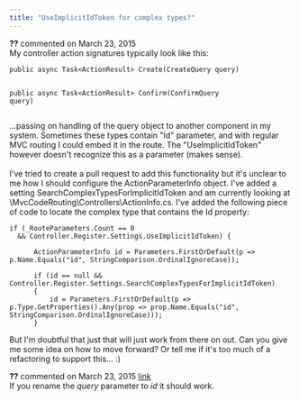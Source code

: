 ```yaml
---
title: "UseImplicitIdToken for complex types?"
---
```

<div id="post1386129" class="discussion-comment op">
   <div class="discussion-header"><b>??</b> commented on 
      <time datetime="2015-03-23T03:28:06.247-07:00" title="2015-03-23T03:28:06.247-07:00">March 23, 2015</time>
   </div>
   <div class="discussion-message">My controller action signatures typically look like this:<br />
<pre><code>public async Task&lt;ActionResult&gt; Create(CreateQuery query)

public async Task&lt;ActionResult&gt; Confirm(ConfirmQuery query)</code></pre>

...passing on handling of the query object to another component in my system. Sometimes these types contain &quot;Id&quot; parameter, and with regular MVC routing I could embed it in the route. The &quot;UseImplicitIdToken&quot; however doesn't recognize this as a parameter (makes sense).<br />
<br />
I've tried to create a pull request to add this functionality but it's unclear to me how I should configure the ActionParameterInfo object. I've added a setting SearchComplexTypesForImplicitIdToken and am currently looking at \MvcCodeRouting\Controllers\ActionInfo.cs. I've added the following piece of code to locate the complex type that contains the Id property:<br />
<pre><code>if (_RouteParameters.Count == 0
  &amp;&amp; Controller.Register.Settings.UseImplicitIdToken) {

      ActionParameterInfo id = Parameters.FirstOrDefault(p =&gt; p.Name.Equals(&quot;id&quot;, StringComparison.OrdinalIgnoreCase));

      if (id == null &amp;&amp; Controller.Register.Settings.SearchComplexTypesForImplicitIdToken)
      {
          id = Parameters.FirstOrDefault(p =&gt; p.Type.GetProperties().Any(prop =&gt; prop.Name.Equals(&quot;id&quot;, StringComparison.OrdinalIgnoreCase)));
      }</code></pre>

But I'm doubtful that just that will just work from there on out. Can you give me some idea on how to move forward? Or tell me if it's too much of a refactoring to support this... :)<br />
</div>
</div>
<div id="post1390038" class="discussion-comment">
   <div class="discussion-header"><b>??</b> commented on 
      <time datetime="2015-03-23T07:42:24.897-07:00" title="2015-03-23T07:42:24.897-07:00">March 23, 2015</time> <a href="#post1390038" class="post-link">link</a></div>
   <div class="discussion-message">If you rename the <em>query</em> parameter to <em>id</em> it should work.<br />
</div>
</div>